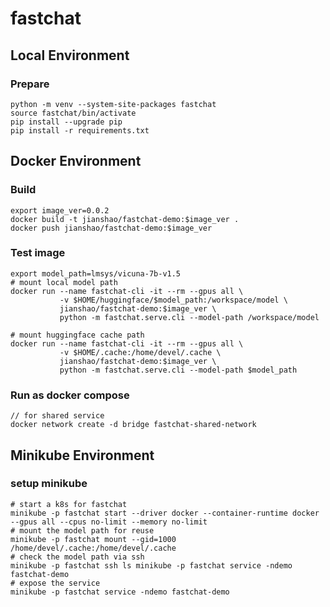 # fastchat

## Local Environment

### Prepare
~~~ shell
python -m venv --system-site-packages fastchat
source fastchat/bin/activate
pip install --upgrade pip
pip install -r requirements.txt
~~~

## Docker Environment

### Build
~~~ shell
export image_ver=0.0.2
docker build -t jianshao/fastchat-demo:$image_ver .
docker push jianshao/fastchat-demo:$image_ver
~~~
### Test image
~~~ shell
export model_path=lmsys/vicuna-7b-v1.5
# mount local model path
docker run --name fastchat-cli -it --rm --gpus all \
           -v $HOME/huggingface/$model_path:/workspace/model \
           jianshao/fastchat-demo:$image_ver \
           python -m fastchat.serve.cli --model-path /workspace/model

# mount huggingface cache path
docker run --name fastchat-cli -it --rm --gpus all \
           -v $HOME/.cache:/home/devel/.cache \
           jianshao/fastchat-demo:$image_ver \
           python -m fastchat.serve.cli --model-path $model_path
~~~

### Run as docker compose
~~~ shell
// for shared service
docker network create -d bridge fastchat-shared-network
~~~

## Minikube Environment

### setup minikube
~~~ shell
# start a k8s for fastchat
minikube -p fastchat start --driver docker --container-runtime docker --gpus all --cpus no-limit --memory no-limit
# mount the model path for reuse
minikube -p fastchat mount --gid=1000 /home/devel/.cache:/home/devel/.cache
# check the model path via ssh
minikube -p fastchat ssh ls minikube -p fastchat service -ndemo fastchat-demo
# expose the service
minikube -p fastchat service -ndemo fastchat-demo
~~~
